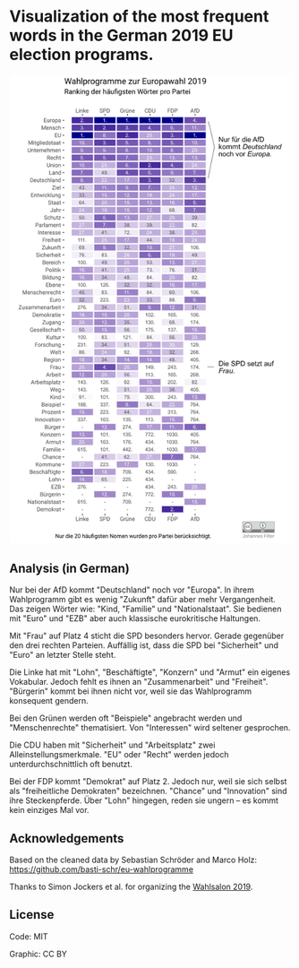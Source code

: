 # Visualization of the most frequent words in the German 2019 EU election programs.

<div align="center">
  <img src="wahlprogramme.jpg" alt="Visualization of the most frequent terms in the German 2019 EU election programms.">
</div>

## Analysis (in German)

Nur bei der AfD kommt "Deutschland" noch vor "Europa". In ihrem Wahlprogramm gibt es wenig "Zukunft" dafür aber mehr Vergangenheit. Das zeigen Wörter wie: "Kind, "Familie" und "Nationalstaat". Sie bedienen mit "Euro" und "EZB" aber auch klassische eurokritische Haltungen.

Mit "Frau" auf Platz 4 sticht die SPD besonders hervor. Gerade gegenüber den drei rechten Parteien. Auffällig ist, dass die SPD bei "Sicherheit" und "Euro" an letzter Stelle steht.

Die Linke hat mit "Lohn", "Beschäftigte", "Konzern" und "Armut" ein eigenes Vokabular. Jedoch fehlt es ihnen an "Zusammenarbeit" und "Freiheit". "Bürgerin" kommt bei ihnen nicht vor, weil sie das Wahlprogramm konsequent gendern.

Bei den Grünen werden oft "Beispiele" angebracht werden und "Menschenrechte" thematisiert. Von "Interessen" wird seltener gesprochen.

Die CDU haben mit "Sicherheit" und "Arbeitsplatz" zwei Alleinstellungsmerkmale. "EU" oder "Recht" werden jedoch unterdurchschnittlich oft benutzt.

Bei der FDP kommt "Demokrat" auf Platz 2. Jedoch nur, weil sie sich selbst als "freiheitliche Demokraten" bezeichnen. "Chance" und "Innovation" sind ihre Steckenpferde. Über "Lohn" hingegen, reden sie ungern – es kommt kein einziges Mal vor.

## Acknowledgements

Based on the cleaned data by Sebastian Schröder and Marco Holz: <https://github.com/basti-schr/eu-wahlprogramme>

Thanks to Simon Jockers et al. for organizing the [Wahlsalon 2019](https://www.meetup.com/OK-Lab-Berlin/events/259818253/).

## License

Code: MIT

Graphic: CC BY
